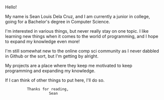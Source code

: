 Hello!

  My name is Sean Louis Dela Cruz, and I am currently a junior in college, going for a Bachelor's degree in Computer Science.
  
  I'm interested in various things, but never really stay on one topic. I like learning new things when it comes to the world of programming, and I hope to expand my knowledge
  even more!
  
  I'm still somewhat new to the online comp sci community as I never dabbled in Github or the sort, but I'm getting by alright.
  
  My projects are a place where they keep me motivated to keep programming and expanding my knowledge.
  
  If I can think of other things to put here, I'll do so.
              
              Thanks for reading,
                        Sean
